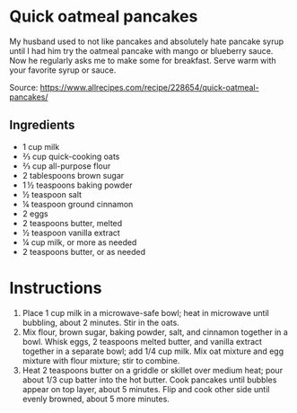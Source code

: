 # Quick oatmeal pancakes

My husband used to not like pancakes and absolutely hate pancake syrup until I had him try the oatmeal pancake with mango or blueberry sauce.
Now he regularly asks me to make some for breakfast. Serve warm with your favorite syrup or sauce.

Source: https://www.allrecipes.com/recipe/228654/quick-oatmeal-pancakes/

## Ingredients

- 1 cup milk
- ⅔ cup quick-cooking oats
- ⅔ cup all-purpose flour
- 2 tablespoons brown sugar
- 1 ½ teaspoons baking powder
- ½ teaspoon salt
- ¼ teaspoon ground cinnamon
- 2 eggs
- 2 teaspoons butter, melted
- ½ teaspoon vanilla extract
- ¼ cup milk, or more as needed
- 2 teaspoons butter, or as needed

# Instructions

1. Place 1 cup milk in a microwave-safe bowl; heat in microwave until bubbling, about 2 minutes. Stir in the oats.
2. Mix flour, brown sugar, baking powder, salt, and cinnamon together in a bowl. Whisk eggs, 2 teaspoons melted butter,
and vanilla extract together in a separate bowl; add 1/4 cup milk. Mix oat mixture and egg mixture with flour mixture; stir to combine.
3. Heat 2 teaspoons butter on a griddle or skillet over medium heat; pour about 1/3 cup batter into the hot butter. Cook pancakes until
bubbles appear on top layer, about 5 minutes. Flip and cook other side until evenly browned, about 5 more minutes.